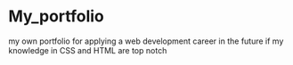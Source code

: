 # My_portfolio
my own portfolio for applying a web development career in the future if my knowledge in CSS and HTML are top notch
